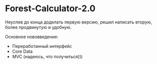 # Forest-Calculator-2.0
Неуспев до конца доделать первую версию, решил написать вторую, более продвинутую и удобную.

Основное нововведение:
- Переработанный интерфейс
- Core Data
- MVC (надеюсь, что получиться)))
